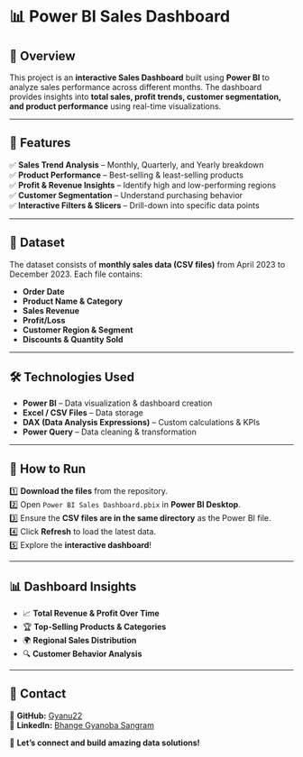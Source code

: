 # 📊 Power BI Sales Dashboard  

## 🚀 Overview  
This project is an **interactive Sales Dashboard** built using **Power BI** to analyze sales performance across different months. The dashboard provides insights into **total sales, profit trends, customer segmentation, and product performance** using real-time visualizations.  

---

## 🔹 Features  
✅ **Sales Trend Analysis** – Monthly, Quarterly, and Yearly breakdown  
✅ **Product Performance** – Best-selling & least-selling products  
✅ **Profit & Revenue Insights** – Identify high and low-performing regions  
✅ **Customer Segmentation** – Understand purchasing behavior  
✅ **Interactive Filters & Slicers** – Drill-down into specific data points  

---

## 📂 Dataset  
The dataset consists of **monthly sales data (CSV files)** from April 2023 to December 2023. Each file contains:  

- **Order Date**  
- **Product Name & Category**  
- **Sales Revenue**  
- **Profit/Loss**  
- **Customer Region & Segment**  
- **Discounts & Quantity Sold**  

---

## 🛠️ Technologies Used  
- **Power BI** – Data visualization & dashboard creation  
- **Excel / CSV Files** – Data storage  
- **DAX (Data Analysis Expressions)** – Custom calculations & KPIs  
- **Power Query** – Data cleaning & transformation  

---

## 🚀 How to Run  
1️⃣ **Download the files** from the repository.  
2️⃣ Open `Power BI Sales Dashboard.pbix` in **Power BI Desktop**.  
3️⃣ Ensure the **CSV files are in the same directory** as the Power BI file.  
4️⃣ Click **Refresh** to load the latest data.  
5️⃣ Explore the **interactive dashboard**!  

---

## 📊 Dashboard Insights  
- 📈 **Total Revenue & Profit Over Time**  
- 🏆 **Top-Selling Products & Categories**  
- 🌍 **Regional Sales Distribution**  
- 🔍 **Customer Behavior Analysis**  

---

## 📩 Contact  
🔗 **GitHub:** [Gyanu22](https://github.com/Gyanu22)  
🔗 **LinkedIn:** [Bhange Gyanoba Sangram](https://www.linkedin.com/in/gyanoba-bhange-092506251/)  

🚀 **Let’s connect and build amazing data solutions!**  

